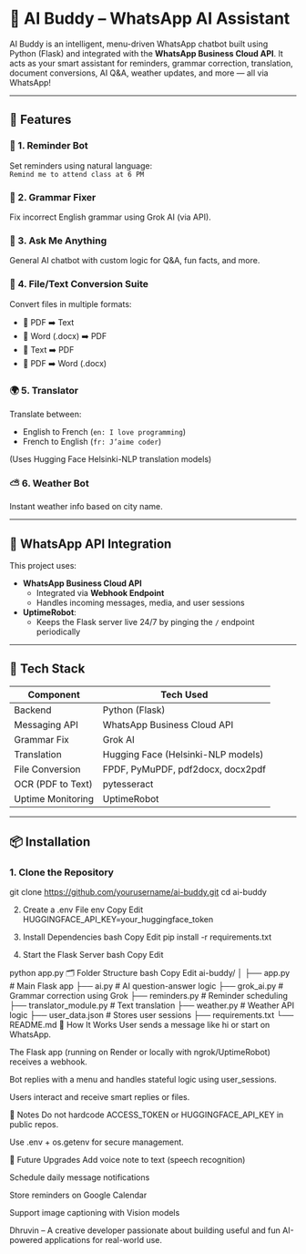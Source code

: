 # 🤖 AI Buddy – WhatsApp AI Assistant

AI Buddy is an intelligent, menu-driven WhatsApp chatbot built using Python (Flask) and integrated with the **WhatsApp Business Cloud API**. It acts as your smart assistant for reminders, grammar correction, translation, document conversions, AI Q&A, weather updates, and more — all via WhatsApp!

---

## 🌟 Features

### 🧠 1. Reminder Bot  
Set reminders using natural language:  
`Remind me to attend class at 6 PM`

### 📖 2. Grammar Fixer  
Fix incorrect English grammar using Grok AI (via API).

### 💬 3. Ask Me Anything  
General AI chatbot with custom logic for Q&A, fun facts, and more.

### 📁 4. File/Text Conversion Suite  
Convert files in multiple formats:
- 📄 PDF ➡️ Text
- 📄 Word (.docx) ➡️ PDF
- 📝 Text ➡️ PDF
- 📄 PDF ➡️ Word (.docx)

### 🌍 5. Translator  
Translate between:
- English to French (`en: I love programming`)
- French to English (`fr: J’aime coder`)

(Uses Hugging Face Helsinki-NLP translation models)

### ⛅ 6. Weather Bot  
Instant weather info based on city name.

---

## 🔌 WhatsApp API Integration

This project uses:

- **WhatsApp Business Cloud API**
  - Integrated via **Webhook Endpoint**
  - Handles incoming messages, media, and user sessions
- **UptimeRobot**:
  - Keeps the Flask server live 24/7 by pinging the `/` endpoint periodically

---

## 🧰 Tech Stack

| Component          | Tech Used                             |
|--------------------|----------------------------------------|
| Backend            | Python (Flask)                         |
| Messaging API      | WhatsApp Business Cloud API            |
| Grammar Fix        | Grok AI                                |
| Translation        | Hugging Face (Helsinki-NLP models)     |
| File Conversion    | FPDF, PyMuPDF, pdf2docx, docx2pdf      |
| OCR (PDF to Text)  | pytesseract                            |
| Uptime Monitoring  | UptimeRobot                            |

---

## 📦 Installation

### 1. Clone the Repository
git clone https://github.com/yourusername/ai-buddy.git
cd ai-buddy

2. Create a .env File
env
Copy
Edit
HUGGINGFACE_API_KEY=your_huggingface_token

3. Install Dependencies
bash
Copy
Edit
pip install -r requirements.txt

4. Start the Flask Server
bash
Copy
Edit

python app.py
🗂️ Folder Structure
bash
Copy
Edit
ai-buddy/
│
├── app.py                   # Main Flask app
├── ai.py                    # AI question-answer logic
├── grok_ai.py               # Grammar correction using Grok
├── reminders.py             # Reminder scheduling
├── translator_module.py     # Text translation
├── weather.py               # Weather API logic
├── user_data.json           # Stores user sessions
├── requirements.txt
└── README.md
💬 How It Works
User sends a message like hi or start on WhatsApp.

The Flask app (running on Render or locally with ngrok/UptimeRobot) receives a webhook.

Bot replies with a menu and handles stateful logic using user_sessions.

Users interact and receive smart replies or files.

🔐 Notes
Do not hardcode ACCESS_TOKEN or HUGGINGFACE_API_KEY in public repos.

Use .env + os.getenv for secure management.

🚀 Future Upgrades
Add voice note to text (speech recognition)

Schedule daily message notifications

Store reminders on Google Calendar

Support image captioning with Vision models

Dhruvin – A creative developer passionate about building useful and fun AI-powered applications for real-world use.
